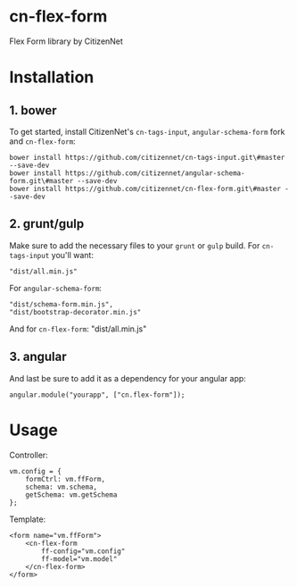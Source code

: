# cn-flex-form
Flex Form library by CitizenNet

# Installation

## 1. bower
To get started, install CitizenNet's `cn-tags-input`, `angular-schema-form` fork
and `cn-flex-form`:

    bower install https://github.com/citizennet/cn-tags-input.git\#master --save-dev
    bower install https://github.com/citizennet/angular-schema-form.git\#master --save-dev
    bower install https://github.com/citizennet/cn-flex-form.git\#master --save-dev

## 2. grunt/gulp
Make sure to add the necessary files to your `grunt` or `gulp` build.
For `cn-tags-input` you'll want:

    "dist/all.min.js"

For `angular-schema-form`:

    "dist/schema-form.min.js",
    "dist/bootstrap-decorator.min.js"


And for `cn-flex-form`:
    "dist/all.min.js"

## 3. angular
And last be sure to add it as a dependency for your angular app:

    angular.module("yourapp", ["cn.flex-form"]);

# Usage
Controller:

    vm.config = {
        formCtrl: vm.ffForm,
        schema: vm.schema,
        getSchema: vm.getSchema
    };

Template:

    <form name="vm.ffForm">
        <cn-flex-form
            ff-config="vm.config"
            ff-model="vm.model"
        </cn-flex-form>
    </form>
